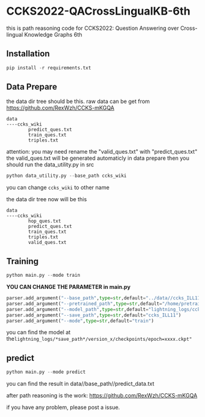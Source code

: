 # CCKS2022-QACrossLingualKB-6th

this is path reasoning code for CCKS2022: Question Answering over Cross-lingual Knowledge Graphs 6th





## Installation

```python
pip install -r requirements.txt
```

## Data Prepare

the data dir tree should be this. raw data can be get from https://github.com/RexWzh/CCKS-mKGQA

```
data
----ccks_wiki
        predict_ques.txt
        train_ques.txt
        triples.txt
```
attention: you may need rename the "valid_ques.txt" with "predict_ques.txt"
the valid_ques.txt will be generated automaticly in data prepare
then you should run the data_utility.py in src

```python
python data_utility.py --base_path ccks_wiki
```

you can change `ccks_wiki` to other name

the data dir tree now will be this

```
data
----ccks_wiki
        hop_ques.txt
        predict_ques.txt
        train_ques.txt
        triples.txt
        valid_ques.txt
```

## Training

```python
python main.py --mode train
```

**YOU CAN CHANGE THE PARAMETER in main.py**

```python
parser.add_argument("--base_path",type=str,default="../data//ccks_ILL11",help="the data path included the kb")
parser.add_argument("--pretrained_path",type=str,default="/home/pretrains/pt/bert-base-uncased",help="the dir included the pretrain model")
parser.add_argument("--model_path",type=str,default="lightning_logs/ccks_ILL11/version_0/checkpoints/epoch=11-step=11195.ckpt")
parser.add_argument("--save_path",type=str,default="ccks_ILL11")
parser.add_argument("--mode",type=str,default="train")
```

you can find the model at the`lightning_logs/*save_path*/version_x/checkpoints/epoch=xxxx.ckpt"`

## predict

```python
python main.py --mode predict
```

you can find the result in data//base_path//predict_data.txt



after path reasoning is the work: https://github.com/RexWzh/CCKS-mKGQA

if you have any problem, please post a issue.
